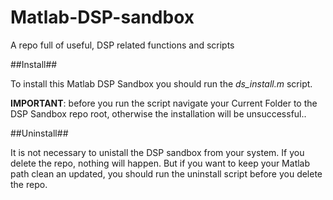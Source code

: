 Matlab-DSP-sandbox
==================

A repo full of useful, DSP related functions and scripts


##Install##

To install this Matlab DSP Sandbox you should run the _ds_install.m_ script.

__IMPORTANT__: before you run the script navigate your Current Folder to the DSP Sandbox repo root, otherwise the installation will be unsuccessful..

##Uninstall##

It is not necessary to unistall the DSP sandbox from your system. If you delete the repo, nothing will happen. But if you want to keep your Matlab path clean an updated, you should run the uninstall script before you delete the repo.
